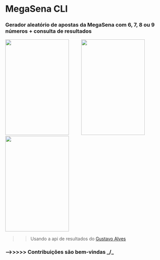 # MegaSena CLI

### Gerador aleatório de apostas da MegaSena com 6, 7, 8 ou 9 números + consulta de resultados
>

<img src="https://user-images.githubusercontent.com/67715164/161823943-3778f217-729d-4210-a25e-bdb7377bab5f.png" width="200" height="300">  &nbsp;&nbsp;&nbsp;&nbsp;&nbsp;&nbsp;&nbsp;&nbsp;     <img src="https://user-images.githubusercontent.com/67715164/161829866-0ef76a3b-f637-4263-bb4b-0547a3622041.png" width="200" height="300"> &nbsp;&nbsp;&nbsp;&nbsp;&nbsp;&nbsp;&nbsp;&nbsp; <img src="https://user-images.githubusercontent.com/67715164/161829964-2db845d6-ad52-4071-8afb-9223c1232569.png" width="200" height="300">


>


>>Usando a api de resultados do [Gustavo Alves](https://github.com/guto-alves/loterias-api)
### -->>>>> Contribuições são bem-vindas _/\_
